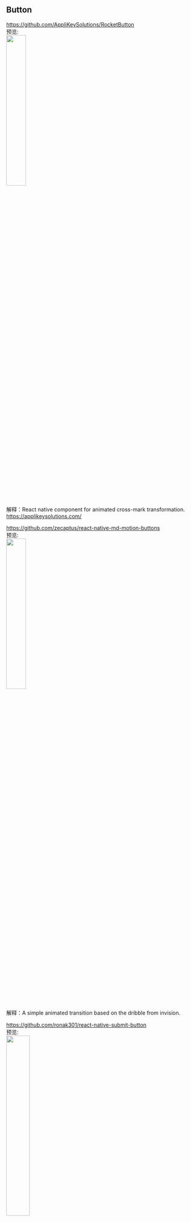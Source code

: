 ## Button<br>




https://github.com/AppliKeySolutions/RocketButton<br>
预览:<br>
<img src="https://user-images.githubusercontent.com/10288457/29079755-b0809b58-7c66-11e7-8a68-004ccb227e5f.gif" width="32%"/>
<br>
解释：React native component for animated cross-mark transformation. https://applikeysolutions.com/
<br>

https://github.com/zecaptus/react-native-md-motion-buttons<br>
预览:<br>
<img src="https://github.com/zecaptus/react-native-md-motion-buttons/raw/master/examples/doc/button.gif" width="32%"/>
<br>
解释：A simple animated transition based on the dribble from invision.
<br>

https://github.com/ronak301/react-native-submit-button<br>
预览:<br>
<img src="https://github.com/ronak301/react-native-submit-button/raw/master/example/images/out.gif?raw=true" width="35%"/>
<br>
解释：Animated Submit button. Works on both android and ios.
<br>

https://github.com/prscX/react-native-shine-button<br>
预览:<br>
<img src="https://raw.githubusercontent.com/ChadCSong/ShineButton/master/demo_shine_others.gif" width="35%"/>
<br>
解释：React Native: Native Shine Button - Effects like shining
<br>

https://github.com/remobile/react-native-simple-button<br>
预览:<br>
<img src="https://github.com/remobile/react-native-button/raw/master/screencasts/demo.gif" width="25%"/>
<br>
解释：A Simple react-native button
<br>

https://github.com/larsvinter/react-native-awesome-button<br>
预览:<br>
<img src="https://raw.githubusercontent.com/larsvinter/react-native-awesome-button/master/docs/simple.png" width="30%"/>
<br>
解释：A button React Native component supporting showing different states with animations
<br>

https://github.com/mastermoo/react-native-action-button<br>
预览:<br>
<img src="https://raw.githubusercontent.com/wiki/APSL/react-native-button/and.png" width="30%"/>
<br>
解释：A React Native button component customizable via props
<br>

https://github.com/jacklam718/react-native-button-component<br>
预览:<br>
<img src="https://camo.githubusercontent.com/e5265dd258a6dc1a5cf5f0a4c5748d66bc4c5f49/68747470733a2f2f6a61636b6c616d3731382e6769746875622e696f2f72656163742d6e61746976652d627574746f6e2d636f6d706f6e656e742f6275696c642f766964656f2f627574746f6e2d64656d6f2e676966" width="30%"/>
<br>
解释：A Beautiful, Customizable React Native Button component for iOS & Android
<br>


## 效果特别的Button<br>

https://github.com/mastermoo/react-native-pulse-loader<br>
预览:<br>
<img src="https://camo.githubusercontent.com/ce6adbc44a0df3aa26e30ff52a878ce75b035c90/687474703a2f2f692e67697068792e636f6d2f6c304d597a32634d624f72797579505a752e676966" width="25%"/>
<br>
解释：tinder-like loader for your react native app
<br>
